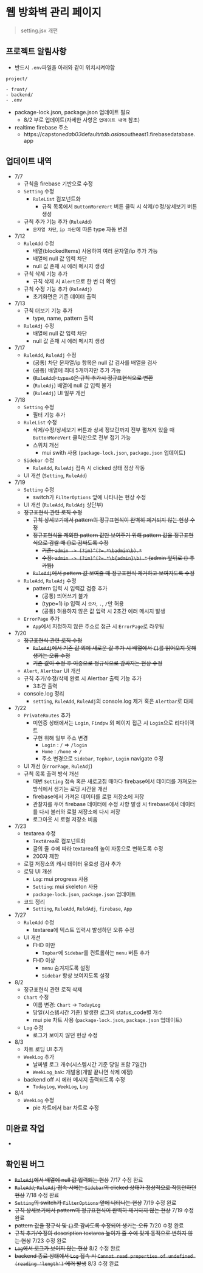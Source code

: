 # 웹 방화벽 관리 페이지

> setting.jsx 개편

## 프로젝트 알림사항

- 반드시 `.env`파일을 아래와 같이 위치시켜야함

```
project/

- front/
- backend/
- .env
```

- package-lock.json, package.json 업데이트 필요
  - 8/2 부로 업데이트(자세한 사항은 `업데이트 내역` 참조)
- realtime firebase 주소
  - https://capstone*dab03*default*rtdb.asia*southeast1.firebasedatabase.app

## 업데이트 내역

- 7/7
  - 규칙을 firebase 기반으로 수정
  - `Setting` 수정
    - `RuleList` 컴포넌트화
      - 규칙 목록에서 `ButtonMoreVert` 버튼 클릭 시 삭제/수정/상세보기 버튼 생성
  - 규칙 추가 기능 추가 (`RuleAdd`)
    - `문자열 차단`, `ip 차단`에 따른 type 자동 변경
- 7/12
  - `RuleAdd` 수정
    - 배열(blockedItems) 사용하여 여러 문자열/ip 추가 가능
    - 배열에 null 값 입력 차단
    - null 값 존재 시 에러 메시지 생성
  - 규칙 삭제 기능 추가
    - 규칙 삭제 시 `Alert`으로 한 번 더 확인
  - 규칙 수정 기능 추가 (`RuleAdj`)
    - 초기화면은 기존 데이터 출력
- 7/13
  - 규칙 더보기 기능 추가
    - type, name, pattern 출력
  - `RuleAdj` 수정
    - 배열에 null 값 입력 차단
    - null 값 존재 시 에러 메시지 생성
- 7/17
  - `RuleAdd`, `RuleAdj` 수정
    - (공통) 차단 문자열/ip 항목은 null 값 검사를 배열을 검사
    - (공통) 배열에 최대 5개까지만 추가 가능
    - ~~(`RuleAdd`) `type=0`은 규칙 추가시 정규표현식으로 변환~~
    - (`RuleAdj`) 배열에 null 값 입력 불가
    - (`RuleAdj`) UI 일부 개선
- 7/18
  - `Setting` 수정
    - 필터 기능 추가
  - `RuleList` 수정
    - 삭제/수정/상세보기 버튼과 상세 정보란까지 전부 펼쳐져 있을 때 `ButtonMoreVert` 클릭만으로 전부 접기 가능
    - 스위치 개선
      - mui swith 사용 (`package-lock.json`, `package.json` 업데이트)
  - `Sidebar` 수정
    - `RuleAdd`, `RuleAdj` 접속 시 clicked 상태 정상 작동
  - UI 개선 (`Setting`, `RuleAdd`)
- 7/19
  - `Setting` 수정
    - switch가 `FilterOptions` 앞에 나타나는 현상 수정
  - UI 개선 (`RuleAdd`, `RuldAdj` 상단부)
  - ~~정규표현식 관련 로직 수정~~
    - ~~규칙 상세보기에서 pattern의 정규표현식이 완벽히 제거되지 않는 현상 수정~~
    - ~~정규표현식을 제외한 pattern 값만 보여주기 위해 pattern 값을 정규표현식으로 감쌀 때 {}로 감싸도록 수정~~
      - ~~기존: `admin -> (?im)^(?=.*\badmin\b).*`~~
      - ~~수정: `admin -> (?im)^(?=.*\b{admin}\b).*` (admin 앞뒤로 {} 추가됨)~~
    - ~~`RuleAdj`에서 pattern 값 보여줄 때 정규표현식 제거하고 보여지도록 수정~~
  - `RuleAdd`, `RuleAdj` 수정
    - pattern 입력 시 입력값 검증 추가
      - (공통) 띄어쓰기 불가
      - (type=1) ip 입력 시 `숫자`, `.`, `/`만 허용
      - (공통) 허용하지 않은 값 입력 시 2초간 에러 메시지 발생
  - `ErrorPage` 추가
    - `App`에서 지정하지 않은 주소로 접근 시 `ErrorPage`로 라우팅
- 7/20
  - ~~정규표현식 관련 로직 수정~~
    - ~~`RuleAdj`에서 기존 값 외에 새로운 값 추가 시 배열에서 `{}`를 읽어오지 못해 생기는 오류 수정~~
    - ~~기존 값이 수정 후 이중으로 정규식으로 감싸지는 현상 수정~~
  - `Alert`, `Alertbar` UI 개선
  - 규칙 추가/수정/삭제 완료 시 Alertbar 출력 기능 추가
    - 3초간 출력
  - console.log 정리
    - `setting`, `RuleAdd`, `RuleAdj`의 console.log 제거 혹은 `Alertbar`로 대체
- 7/22
  - `PrivateRoutes` 추가
    - 미인증 상태에서는 `Login`, `Findpw` 외 페이지 접근 시 `Login`으로 리다이렉트
    - 구현 위해 일부 주소 변경
      - `Login` : `/` => `/login`
      - `Home` : `/home` => `/`
      - 주소 변경으로 `Sidebar`, `Topbar`, `Login` navigate 수정
  - UI 개선 (`ErrorPage`, `RuleAdj`)
  - 규칙 목록 출력 방식 개선
    - 매번 `Setting` 접속 혹은 새로고침 때마다 firebase에서 데이터를 가져오는 방식에서 생기는 로딩 시간을 개선
    - firebase에서 가져온 데이터를 로컬 저장소에 저장
    - 관찰자를 두어 firebase 데이터에 수정 사항 발생 시 firebase에서 데이터를 다시 불러와 로컬 저장소에 다시 저장
    - 로그아웃 시 로컬 저장소 비움
- 7/23
  - textarea 수정
    - `TextArea`로 컴포넌트화
    - 글의 줄 수에 따라 textarea의 높이 자동으로 변하도록 수정
    - 200자 제한
  - 로컬 저장소의 캐시 데이터 유효성 검사 추가
  - 로딩 UI 개선
    - `Log`: mui progress 사용
    - `Setting`: mui skeleton 사용
    - `package-lock.json`, `package.json` 업데이트
  - 코드 정리
    - `Setting`, `RuleAdd`, `RuldAdj`, `firebase`, `App`
- 7/27
  - `RuleAdd` 수정
    - textarea에 텍스트 입력시 발생하던 오류 수정
  - UI 개선
    - FHD 미만
      - `Topbar`에 `Sidebar`를 컨트롤하는 `menu` 버튼 추가
    - FHD 이상
      - `menu` 숨겨지도록 설정
      - `Sidebar` 항상 보여지도록 설정
- 8/2
  - 정규표현식 관련 로직 삭제
  - `Chart` 수정
    - 이름 변경: `Chart` -> `TodayLog`
    - 당일(시스템시간 기준) 발생한 로그의 status_code별 개수
    - mui pie 차트 사용 (`package-lock.json`, `package.json` 업데이트)
  - `Log` 수정
    - 로그가 보이지 않던 현상 수정
- 8/3
  - 차트 로딩 UI 추가
  - `WeekLog` 추가
    - 날짜별 로그 개수(시스템시간 기준 당일 포함 7일간)
    - `WeekLog_bak`: 개발용(개발 끝나면 삭제 예정)
  - backend off 시 에러 메시지 출력되도록 수정
    - `TodayLog`, `WeekLog`, `Log`
- 8/4
  - `WeekLog` 수정
    - pie 차트에서 bar 차트로 수정

## 미완료 작업

-

## 확인된 버그

- ~~`RuleAdj`에서 배열에 null 값 입력되는 현상~~ 7/17 수정 완료
- ~~`RuleAdd`, `RuleAdj` 접속 시에는 `Sidebar`의 clicked 상태가 정상적으로 작동안하던 현상~~ 7/18 수정 완료
- ~~`Setting`의 switch가 `FilterOptions` 앞에 나타나는 현상~~ 7/19 수정 완료
- ~~규칙 상세보기에서 pattern의 정규표현식이 완벽히 제거되지 않는 현상~~ 7/19 수정 완료
- ~~pattern 값을 정규식 및 `{}`로 감싸도록 수정되어 생기는 오류~~ 7/20 수정 완료
- ~~규칙 추가/수정의 description textarea 높이가 줄 수에 맞게 동적으로 변하지 않는 현상~~ 7/23 수정 완료
- ~~`Log`에서 로그가 보이지 않는 현상~~ 8/2 수정 완료
- ~~backend 종료 상태에서 `Log` 접속 시 `Cannot read properties of undefined (reading 'length')` 에러 발생~~ 8/3 수정 완료
